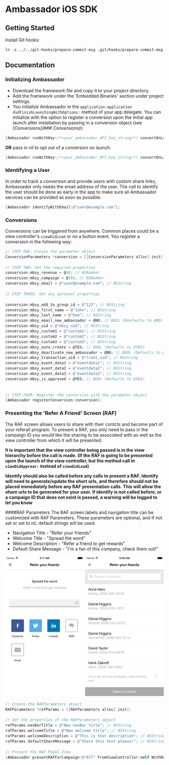 # Ambassador iOS SDK

## Getting Started
Install Git hooks:
```
ln -s ../../git-hooks/prepare-commit-msg .git/hooks/prepare-commit-msg
```

## Documentation
### Initializing Ambassador
* Download the framework file and copy it to your project directory.
* Add the framework under the 'Embedded Binaries' section under project settings.
* You initialize Ambassador in the ```application:application didFinishLaunchingWithOptions:``` method of your app delegate. You can initialize with the option to register a conversion upon the initial app launch after installation by passing in a conversion object (see *[Conversions](### Conversions)*):
```objective-c
[Ambassador runWithKey:/*<your_ambassador_API_key_string>*/ convertOnLaunch:<your_conversion_parameters_object>];
```
**OR** pass in nil to opt out of a conversion on launch:
```objective-c
[Ambassador runWithKey:/*<your_ambassador_API_key_string>*/ convertOnLaunch:nil];
```

### Identifying a User
In order to track a conversion and provide users with custom share links, Ambassador only needs the email address of the user. The call to identify the user should be done as early in the app to make sure all Ambassador services can be provided as soon as possible:
```objective-c
[Ambassador identifyWithEmail:@"user@example.com"];
```

### Conversions
Conversions can be triggered from anywhere. Common places could be a view controller's ```viewDidLoad``` or on a button event. You register a conversion in the following way:
```objective-c
// STEP ONE: Create the parameter object
ConversionParameters *conversion = [[ConversionParameters alloc] init];

// STEP TWO: Set the required properties
conversion.mbsy_revenue = @10; // NSNumber
conversion.mbsy_campaign = @101; // NSNumber
conversion.mbsy_email = @"user@example.com"; // NSString

// STEP THREE: Set any optional properties

conversion.mbsy_add_to_group_id = @"123"; // NSString
conversion.mbsy_first_name = @"John"; // NSString
conversion.mbsy_last_name = @"Doe"; // NSString
conversion.mbsy_email_new_ambassador = @NO; // BOOL (Deafaults to @NO)
conversion.mbsy_uid = @"mbsy_uid"; // NSString
conversion.mbsy_custom1 = @"custom1"; // NSString
conversion.mbsy_custom2 = @"custom2"; // NSString
conversion.mbsy_custom3 = @"custom3"; // NSString
conversion.mbsy_auto_create = @YES; // BOOL (Defaults to @YES)
conversion.mbsy_deactivate_new_ambassador = @NO; // BOOL (Defaults to @NO)
conversion.mbsy_transaction_uid = @"trans_uid"; // NSString
conversion.mbsy_event_data1 = @"eventdata1"; // NSString
conversion.mbsy_event_data2 = @"eventdata2"; // NSString
conversion.mbsy_event_data3 = @"eventdata3"; // NSString
conversion.mbsy_is_approved = @YES; // BOOL (Defaults to @YES)


// STEP FOUR: Register the conversion with the parameter object
[Ambassador registerConversion:conversion];
```

### Presenting the 'Refer A Friend' Screen (RAF)
The RAF screen allows users to share with their contcts and become part of your referall program.
To present a RAF, you only need to pass in the campaign ID you would like the sharing to be associated with as well as the view controller from which it will be presented.

**It is important that the view controller being passed is in the view hierarchy before the call is made. (If the RAF is going to be presented upon the launch of the view controller, but the method call in ```viewDidApprear:``` instead of ```viewDidLoad```)**

**Identify should also be called before any calls to present a RAF. Identify will need to generate/update the short urls, and therefore should not be placed immediately before any RAF presentation calls.  This will allow the share urls to be generated for your user. If identify is not called before, or a campaign ID that does not exist is passed, a warning will be logged to let you know**


####RAF Parameters
The RAF screen labels and navigation title can be customized with RAF Parameters.  These parameters are optional, and if not set or set to nil, default strings will be used.

* Navigation Title - "Refer your friends"
* Welcome Title - "Spread the word"
* Welcome Description - "Refer a friend to get rewards"
* Default Share Message - "I'm a fan of this company, check them out!"

<img src="screenShots/rafDemoImg.jpg" width="250" />   <img src="screenShots/contactShare.jpg" width="250"/>

```objective-c  
// Create the RAFParameters object
RAFParameters *rafParams = [[RAFParameters alloc] init];

// Set the properties of the RAFParameters object
rafParams.navBarTitle = @"New navBar title"; // NSString
rafParams.welcomeTitle = @"New welcome title"; // NSString
rafParams.welcomeDescription = @"This is test description"; // NSString
rafParams.defaultShareMessage = @"Share this test please!"; // NSString

// Present the RAF Modal View
[Ambassador presentRAFForCampaign:@"877" FromViewController:self WithRAFParameters:rafParams];
```